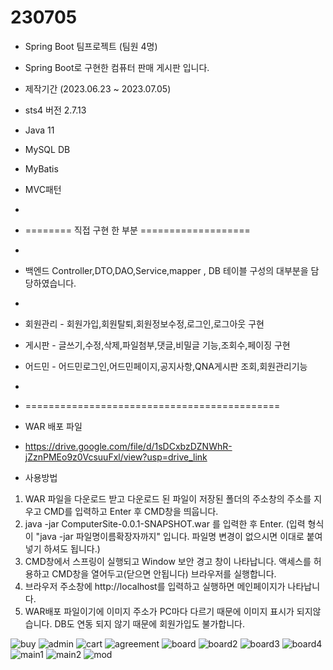 # 230705
- Spring Boot 팀프로젝트 (팀원 4명)
- Spring Boot로 구현한 컴퓨터 판매 게시판 입니다.
- 제작기간 (2023.06.23 ~ 2023.07.05)

- sts4 버전 2.7.13
- Java 11
- MySQL DB
- MyBatis
- MVC패턴
- 
- ======== 직접 구현 한 부분 ===================
- 
-  백엔드 Controller,DTO,DAO,Service,mapper , DB 테이블 구성의 대부분을 담당하였습니다.
- 
- 회원관리 - 회원가입,회원탈퇴,회원정보수정,로그인,로그아웃 구현
- 게시판   - 글쓰기,수정,삭제,파일첨부,댓글,비밀글 기능,조회수,페이징 구현
- 어드민   - 어드민로그인,어드민페이지,공지사항,QNA게시판 조회,회원관리기능
- 
- ============================================

- WAR 배포 파일
- https://drive.google.com/file/d/1sDCxbzDZNWhR-jZznPMEo9z0VcsuuFxl/view?usp=drive_link

- 사용방법
 1. WAR 파일을 다운로드 받고 다운로드 된 파일이 저장된 폴더의 주소창의 주소를 지우고 CMD를 입력하고 Enter 후 CMD창을 띄웁니다.
 2. java -jar ComputerSite-0.0.1-SNAPSHOT.war
    를 입력한 후 Enter. (입력 형식이 "java -jar 파일명이름확장자까지" 입니다. 파일명 변경이 없으시면 이대로 붙여넣기 하셔도 됩니다.)
 3. CMD창에서 스프링이 실행되고 Window 보안 경고 창이 나타납니다. 액세스를 허용하고 CMD창을 열어두고(닫으면 안됩니다) 브라우저를 실행합니다.
 4. 브라우저 주소창에 http://localhost를 입력하고 실행하면 메인페이지가 나타납니다.
 5. WAR배포 파일이기에 이미지 주소가 PC마다 다르기 때문에 이미지 표시가 되지않습니다. DB도 연동 되지 않기 때문에 회원가입도 불가합니다.


![buy](https://github.com/rlagjsdudHY/230705/assets/131653393/e5dc0f51-0c69-4212-a451-0ea159e02064)
![admin](https://github.com/rlagjsdudHY/230705/assets/131653393/ef1c4d29-f7b6-4618-b3bf-e7f135ac3256)
![cart](https://github.com/rlagjsdudHY/230705/assets/131653393/44013aae-825f-4909-9b04-5323dedda909)
![agreement](https://github.com/rlagjsdudHY/230705/assets/131653393/385fe817-4e05-4a71-a6cc-e88e76e6fe39)
![board](https://github.com/rlagjsdudHY/230705/assets/131653393/adead0dd-4d03-480e-a4a0-15676da98869)
![board2](https://github.com/rlagjsdudHY/230705/assets/131653393/a6e1288a-9800-4a3d-8a02-7aa4c7850231)
![board3](https://github.com/rlagjsdudHY/230705/assets/131653393/998b49d1-6f9e-43ec-a8e2-9870fa8c46be)
![board4](https://github.com/rlagjsdudHY/230705/assets/131653393/2cc56490-e3da-4ce4-8190-b744d0f98d52)
![main1](https://github.com/rlagjsdudHY/230705/assets/131653393/9b45a371-e027-46a2-a931-d7c6e0682c53)
![main2](https://github.com/rlagjsdudHY/230705/assets/131653393/c06bca2c-931a-4795-be7b-f18f9b81d742)
![mod](https://github.com/rlagjsdudHY/230705/assets/131653393/3e03321a-a27a-4009-ae79-3de6181f346b)





